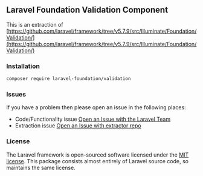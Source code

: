 ## Laravel Foundation Validation Component

This is an extraction of [https://github.com/laravel/framework/tree/v5.7.9/src/Illuminate/Foundation/Validation/](https://github.com/laravel/framework/tree/v5.7.9/src/Illuminate/Foundation/Validation/)

### Installation

```bash
composer require laravel-foundation/validation
```


### Issues

If you have a problem then please open an issue in the following places:

* Code/Functionality issue [Open an Issue with the Laravel Team](https://github.com/laravel/framework/issues/new/choose)
* Extraction issue [Open an Issue with extractor repo](https://github.com/laravel-foundation/readme/issues/new)


### License

The Laravel framework is open-sourced software licensed under the [MIT license](http://opensource.org/licenses/MIT). This package consists almost entirely of Laravel source code, so maintains the same license.
